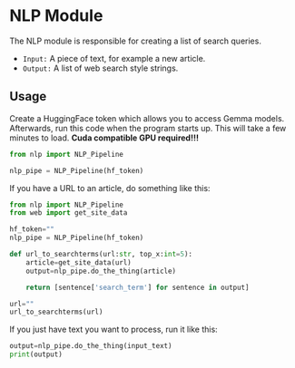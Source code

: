 # NLP Module

The NLP module is responsible for creating a list of search queries.

- `Input:` A piece of text, for example a new article.
- `Output:` A list of web search style strings.

## Usage

Create a HuggingFace token which allows you to access Gemma models. Afterwards, run this code when the program starts up. This will take a few minutes to load. __Cuda compatible GPU required!!!__

```python
from nlp import NLP_Pipeline

nlp_pipe = NLP_Pipeline(hf_token)
```
If you have a URL to an article, do something like this:
```python
from nlp import NLP_Pipeline
from web import get_site_data

hf_token=""
nlp_pipe = NLP_Pipeline(hf_token)

def url_to_searchterms(url:str, top_x:int=5):
    article=get_site_data(url)
    output=nlp_pipe.do_the_thing(article)

    return [sentence['search_term'] for sentence in output]

url=""
url_to_searchterms(url)
```
If you just have text you want to process, run it like this: 

```python
output=nlp_pipe.do_the_thing(input_text)
print(output)
```